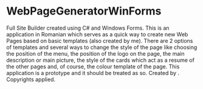 # WebPageGeneratorWinForms
Full Site Builder created using C# and Windows Forms.
This is an application in Romanian which serves as a quick way to create new Web Pages based on basic templates (also created by me).
There are 2 options of templates and several ways to change the style of the page like choosing the position of the menu, the position of the logo on the page, the 
main description or main picture, the style of the cards which act as a resume of the other pages and, of course, the colour template of the page.
This application is a prototype and it should be treated as so.
Created by <CaPi>.
Copyrights applied.
  
